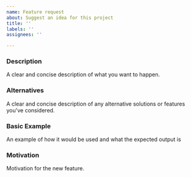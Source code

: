 ```yaml
---
name: Feature request
about: Suggest an idea for this project
title: ''
labels: ''
assignees: ''

---
```


### Description
A clear and concise description of what you want to happen.

### Alternatives
A clear and concise description of any alternative solutions or features you've considered.

### Basic Example

An example of how it would be used and what the expected output is

### Motivation
Motivation for the new feature.
